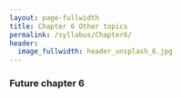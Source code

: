 ```yaml
---
layout: page-fullwidth
title: Chapter 6 Other topics
permalink: /syllabus/Chapter6/
header:
  image_fullwidth: header_unsplash_6.jpg
---
```


### Future chapter 6
